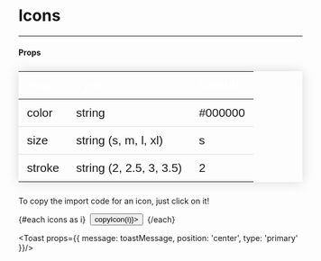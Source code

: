 <script lang=ts context=module>
  const glob = import.meta.globEager('../lib/icons/*.svelte')
  const icons = Object.entries(glob).map((e) => ( { path: e[0], component: e[1] } ))
</script>
<script lang=ts>
  import type { IconProps } from '$types/Icon'
  import Toast, { toggleToast, toastOpen } from '$lib/Toast.svelte'

  const iconProps:IconProps = {
    size: 'm',
    color: '#000',
    stroke: '3'
  }

  let toastMessage:string

  const copyIcon = (icon) => { 
    let name = icon.path.replace('../lib/icons/', '').replace(/\.[^/.]+$/, '')
    toastMessage = `Copied the ${name} Icon!`
    navigator.clipboard.writeText(`import { ${name} } from '@hennepin-tech/htc-svelte'`)
    .then(() => {
      toastOpen.set(true)
      setTimeout(() => toastOpen.set(false), 3000)
    })
    .catch(err => console.log(err))
  }
</script>

  # Icons

  <hr/>

  #### Props

  | Prop   | Type                    | Default |
  |--------|-------------------------|---------|
  | color  | string                  | #000000 |
  | size   | string (s, m, l, xl)    | s       |
  | stroke | string (2, 2.5, 3, 3.5) | 2       |

  To copy the import code for an icon, just click on it! 

  <div id="icon-grid">
    {#each icons as i}
      <button class="icon__button" on:click={() => copyIcon(i)}>
        <svelte:component this={i.component.default} props={iconProps}/>
      </button>
    {/each}
  </div>

  <Toast props={{ message: toastMessage, position: 'center', type: 'primary' }}/>

<style>
  #icon-grid {
    display: flex;
    align-items: center;
    flex-wrap: wrap;
    gap: 0.5rem;
  }

  table {
    border-collapse: collapse;
    margin: 25px 0;
    font-size: 1.5em;
    font-family: sans-serif;
    min-width: 400px;
    box-shadow: 0 0 20px rgba(0, 0, 0, 0.15);
  }
  table thead tr {
    background-color: var(--blue);
    color: #ffffff;
    text-align: left;
  }
  th, td {
    padding: 12px 15px;
  }
  table tbody tr {
    border-bottom: 1px solid #dddddd;
  }
  table tbody tr:nth-of-type(even) {
      background-color: var(--gray-100);
  }
  table tbody tr:last-of-type {
      border-bottom: 2px solid var(--blue);
  }
</style>